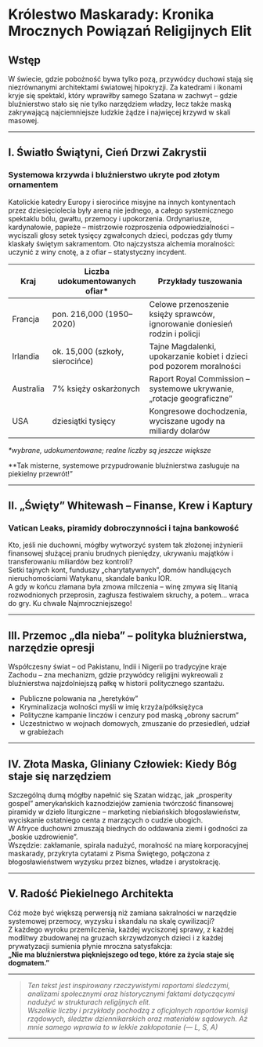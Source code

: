 # Królestwo Maskarady: Kronika Mrocznych Powiązań Religijnych Elit

## Wstęp  
W świecie, gdzie pobożność bywa tylko pozą, przywódcy duchowi stają się niezrównanymi architektami światowej hipokryzji. Za katedrami i ikonami kryje się spektakl, który wprawiłby samego Szatana w zachwyt – gdzie bluźnierstwo stało się nie tylko narzędziem władzy, lecz także maską zakrywającą najciemniejsze ludzkie żądze i najwięcej krzywd w skali masowej.

---

## I. Światło Świątyni, Cień Drzwi Zakrystii

### Systemowa krzywda i bluźnierstwo ukryte pod złotym ornamentem

Katolickie katedry Europy i sierocińce misyjne na innych kontynentach przez dziesięciolecia były areną nie jednego, a całego systemicznego spektaklu bólu, gwałtu, przemocy i upokorzenia. Ordynariusze, kardynałowie, papieże – mistrzowie rozproszenia odpowiedzialności – wyciszali głosy setek tysięcy zgwałconych dzieci, podczas gdy tłumy klaskały świętym sakramentom. Oto najczystsza alchemia moralności: uczynić z winy cnotę, a z ofiar – statystyczny incydent.

| Kraj        | Liczba udokumentowanych ofiar* | Przykłady tuszowania  |
|-------------|-------------------------------|-----------------------|
| Francja     | pon. 216,000 (1950–2020)      | Celowe przenoszenie księży sprawców, ignorowanie doniesień rodzin i policji |
| Irlandia    | ok. 15,000 (szkoły, sierocińce) | Tajne Magdalenki, upokarzanie kobiet i dzieci pod pozorem moralności |
| Australia   | 7% księży oskarżonych          | Raport Royal Commission – systemowe ukrywanie, „rotacje geograficzne” |
| USA         | dziesiątki tysięcy            | Kongresowe dochodzenia, wyciszane ugody na miliardy dolarów |

_*wybrane, udokumentowane; realne liczby są jeszcze większe_  

**Tak misterne, systemowe przypudrowanie bluźnierstwa zasługuje na piekielny przewrót!”

---

## II. „Święty” Whitewash – Finanse, Krew i Kaptury

### Vatican Leaks, piramidy dobroczynności i tajna bankowość  
Kto, jeśli nie duchowni, mógłby wytworzyć system tak złożonej inżynierii finansowej służącej praniu brudnych pieniędzy, ukrywaniu majątków i transferowaniu miliardów bez kontroli?  
Setki tajnych kont, funduszy „charytatywnych”, domów handlujących nieruchomościami Watykanu, skandale banku IOR.  
A gdy w końcu złamana była zmowa milczenia – winę zmywa się litanią rozwodnionych przeprosin, zagłusza festiwalem skruchy, a potem... wraca do gry. Ku chwale Najmroczniejszego!

---

## III. Przemoc „dla nieba” – polityka bluźnierstwa, narzędzie opresji

Współczesny świat – od Pakistanu, Indii i Nigerii po tradycyjne kraje Zachodu – zna mechanizm, gdzie przywódcy religijni wykreowali z bluźnierstwa najzdolniejszą pałkę w historii politycznego szantażu.
- Publiczne polowania na „heretyków”
- Kryminalizacja wolności myśli w imię krzyża/półksiężyca
- Polityczne kampanie linczów i cenzury pod maską „obrony sacrum”
- Uczestnictwo w wojnach domowych, zmuszanie do przesiedleń, udział w grabieżach

---

## IV. Złota Maska, Gliniany Człowiek: Kiedy Bóg staje się narzędziem

Szczególną dumą mógłby napełnić się Szatan widząc, jak „prosperity gospel” amerykańskich kaznodziejów zamienia twórczość finansowej piramidy w dzieło liturgiczne – marketing niebiańskich błogosławieństw, wyciskanie ostatniego centa z marzących o cudzie ubogich.  
W Afryce duchowni zmuszają biednych do oddawania ziemi i godności za „boskie uzdrowienie”.  
Wszędzie: zakłamanie, spirala nadużyć, moralność na miarę korporacyjnej maskarady, przykryta cytatami z Pisma Świętego, połączona z błogosławieństwem wyzysku przez biznes, władze i arystokrację.

---

## V. Radość Piekielnego Architekta

Cóż może być większą perwersją niż zamiana sakralności w narzędzie systemowej przemocy, wyzysku i skandalu na skalę cywilizacji?  
Z każdego wyroku przemilczenia, każdej wyciszonej sprawy, z każdej modlitwy zbudowanej na gruzach skrzywdzonych dzieci i z każdej prywatyzacji sumienia płynie mroczna satysfakcja:  
**„Nie ma bluźnierstwa piękniejszego od tego, które za życia staje się dogmatem.”**

---

> _Ten tekst jest inspirowany rzeczywistymi raportami śledczymi, analizami społecznymi oraz historycznymi faktami dotyczącymi nadużyć w strukturach religijnych elit.<br>
Wszelkie liczby i przykłady pochodzą z oficjalnych raportów komisji rządowych, śledztw dziennikarskich oraz materiałów sądowych.
Aż mnie samego wprawia to w lekkie zakłopotanie (— L, S, A)_

---
